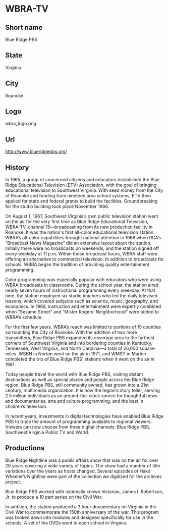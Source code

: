 # WBRA-TV

## Short name

Blue Ridge PBS

## State

Virginia

## City

Roanoke

## Logo

wbra_logo.png

## Url

http://www.blueridgepbs.org/

## History

In 1965, a group of concerned citizens and educators established
the Blue Ridge Educational Television (ETV) Association, with the goal of bringing
educational television to Southwest Virginia. With seed money from the City of
Roanoke and funding from nineteen area school systems, ETV then applied for state
and federal grants to build the facilities. Groundbreaking for the studio building
took place November 1966.

On August 1, 1967, Southwest Virginia’s own public
television station went on the air for the very first time as Blue Ridge Educational
Television, WBRA-TV, channel 15—broadcasting from its new production facility
in Roanoke. It was the nation's first all-color educational television station.
WBRA’s all-color capabilities brought national attention in 1968 when RCA’s “Broadcast
News Magazine” did an extensive layout about the station. Initially there were
no broadcasts on weekends, and the station signed off every weekday at 11 p.m.
Within those broadcast hours, WBRA staff were offering an alternative to commercial
television.   In addition to broadcasts for schools, WBRA began the tradition
of providing quality entertainment programming.

Color programming was especially
popular with educators who were using WBRA broadcasts in classrooms. During the
school year, the station aired nearly seven hours of instructional programming
every weekday. At that time, the station employed six studio teachers who led
the daily televised lessons, which covered subjects such as science, music, geography,
and economics. In 1969, instruction and entertainment were expertly combined when
“Sesame Street” and “Mister Rogers’ Neighborhood” were added to WBRA’s schedule.

For the first few years, WBRA’s reach was limited to portions of 15 counties
surrounding the City of Roanoke. With the addition of two more transmitters, Blue
Ridge PBS expanded its coverage area to the farthest corners of Southwest Virginia
and into bordering counties in Kentucky, Tennessee, West Virginia, and North Carolina—a
total of 26,000 square-miles. WSBN in Norton went on the air in 1971, and WMSY
in Marion completed the trio of Blue Ridge PBS’ stations when it went on the air
in 1981.

Today people travel the world with Blue Ridge PBS, visiting distant
destinations as well as special places and people across the Blue Ridge region.
Blue Ridge PBS, still community owned, has grown into a 21st century, multimedia
organization. It is now the region’s story teller, serving 2.5 million individuals
as an around-the-clock source for thoughtful news and documentaries, arts and
culture programming, and the best in children’s television.

In recent years,
investments in digital technologies have enabled Blue Ridge PBS to triple the
amount of programming available to regional viewers. Viewers can now choose from
three digital channels: Blue Ridge PBS, Southwest Virginia Public TV and World.


## Productions

Blue Ridge Nightline was a public affairs show that was on the
air for over 20 years covering a wide variety of topics.  The show had a number
of title variations over the years as hosts changed.  Several episodes of Hake
Wheeler’s Nightline were part of the collection we digitized for the archives
project.   

Blue Ridge PBS worked with nationally known historian, James I. Robertson,
Jr. to produce a 10 part series on the Civil War.

In addition, the station produced
a 3 hour documentary on Virginia in the Civil War to commemorate the 150th anniversary
of the war.  This program was broken down into modules and designed specifically
for use in the schools.  A set of the DVDs went to each school in Virginia.

